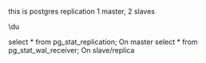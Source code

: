 this is postgres replication
1 master, 2 slaves

<!-- to check users -->
\du

<!-- to check replication status -->
select * from pg_stat_replication;       On master
select * from pg_stat_wal_receiver;     On slave/replica

